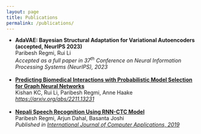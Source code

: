 ```yaml
---
layout: page
title: Publications
permalink: /publications/
---
```


<ul>
    <li>
        <b>AdaVAE: Bayesian Structural Adaptation for Variational Autoencoders (accepted, NeurIPS 2023)</b><br>
        Paribesh Regmi, Rui Li <br>
        <em> Accepted as a full paper in 37<sup>th</sup> Conference on Neural Information Processing Systems (NeurIPS), 2023</em>
    </li><br>
    <li>   
    <b><a href="https://arxiv.org/abs/2010.08516" target="_blank" rel="noopener noreferrer">Predicting Biomedical Interactions with Probabilistic Model Selection for Graph Neural Networks</a></b><br>
        Kishan KC, Rui Li, Paribesh Regmi, Anne Haake <br>
        <em> <a href="https://arxiv.org/abs/2211.13231" target="_blank" rel="noopener noreferrer">https://arxiv.org/abs/2211.13231</a> </em>
    </li><br>
    <li>
        <b><a href="https://www.ijcaonline.org/archives/volume178/number31/regmi-2019-ijca-918401.pdf" target="_blank" rel="noopener noreferrer">Nepali Speech Recognition Using RNN-CTC Model</a></b><br>
        Paribesh Regmi, Arjun Dahal, Basanta Joshi <br>
        <em> Published in <a href="https://www.ijcaonline.org" target="_blank" rel="noopener noreferrer">International Journal of Computer Applications, 2019</a></em>
    </li><br>
  
</ul>
